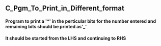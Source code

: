 ## C_Pgm_To_Print_in_Different_format
#### Program to print a '*' in the perticular bits for the number entered and remaining bits should be printed as'_'
#### It should be started from the LHS and continuing to RHS
